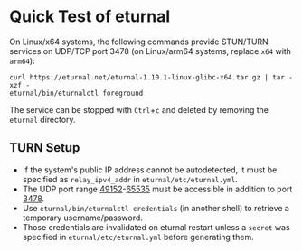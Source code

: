 # Quick Test of eturnal

On Linux/x64 systems, the following commands provide STUN/TURN services on
UDP/TCP port 3478 (on Linux/arm64 systems, replace `x64` with `arm64`):

```
curl https://eturnal.net/eturnal-1.10.1-linux-glibc-x64.tar.gz | tar -xzf -
eturnal/bin/eturnalctl foreground
```

The service can be stopped with `Ctrl`+`c` and deleted by removing the `eturnal`
directory.

## TURN Setup

- If the system's public IP address cannot be autodetected, it must be specified
  as `relay_ipv4_addr` in `eturnal/etc/eturnal.yml`.
- The UDP port range [49152][1]-[65535][2] must be accessible in addition to
  port [3478][3].
- Use `eturnal/bin/eturnalctl credentials` (in another shell) to retrieve a
  temporary username/password.
- Those credentials are invalidated on eturnal restart unless a `secret` was
  specified in `eturnal/etc/eturnal.yml` before generating them.

[1]: https://eturnal.net/documentation/#relay_min_port
[2]: https://eturnal.net/documentation/#relay_max_port
[3]: https://eturnal.net/documentation/#listen
